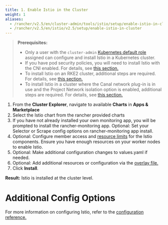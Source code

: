 ```yaml
---
title: 1. Enable Istio in the Cluster
weight: 1
aliases:
  - /rancher/v2.5/en/cluster-admin/tools/istio/setup/enable-istio-in-cluster
  - /rancher/v2.5/en/istio/v2.5/setup/enable-istio-in-cluster
---
```


>**Prerequisites:**
>
>- Only a user with the `cluster-admin` [Kubernetes default role](https://kubernetes.io/docs/reference/access-authn-authz/rbac/#user-facing-roles) assigned can configure and install Istio in a Kubernetes cluster.
>- If you have pod security policies, you will need to install Istio with the CNI enabled. For details, see [this section.]({{<baseurl>}}/rancher/v2.5/en/istio/v2.5/configuration-reference/enable-istio-with-psp)
>- To install Istio on an RKE2 cluster, additional steps are required. For details, see [this section.]({{<baseurl>}}/rancher/v2.5/en/istio/v2.5/configuration-reference/rke2/)
>- To install Istio in a cluster where the Canal network plug-in is in use and the Project Network isolation option is enabled, additional steps are required. For details, see [this section.]({{<baseurl>}}/rancher/v2.5/en/istio/v2.5/configuration-reference/canal-and-project-network)

1. From the **Cluster Explorer**, navigate to available **Charts** in **Apps & Marketplace** 
1. Select the Istio chart from the rancher provided charts
1. If you have not already installed your own monitoring app, you will be prompted to install the rancher-monitoring app. Optional: Set your Selector or Scrape config options on rancher-monitoring app install. 
1. Optional: Configure member access and [resource limits]({{<baseurl>}}/rancher/v2.5/en/cluster-admin/tools/istio/resources/) for the Istio components. Ensure you have enough resources on your worker nodes to enable Istio.
1. Optional: Make additional configuration changes to values.yaml if needed.
1. Optional: Add additional resources or configuration via the [overlay file.]({{<baseurl>}}/rancher/v2.5/en/istio/v2.5/configuration-reference/#overlay-file)
1. Click **Install**.

**Result:** Istio is installed at the cluster level.

# Additional Config Options

For more information on configuring Istio, refer to the [configuration reference.]({{<baseurl>}}/rancher/v2.5/en/istio/v2.5/configuration-reference)
